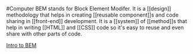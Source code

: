 #Computer 
BEM stands for Block Element Modifer.  It is a [[design]] methodology that helps in creating [[reusable component]]s and code sharing in [[front-end]] development. It is a [[system]] of [[method]]s that help in writing [[HTML]] and [[CSS]] code so it's easy to reuse and even share with other parts of code.

[Intro to BEM](https://opensenselabs.com/blog/articles/introduction-block-element-modifiers#:~:text=What%20is%20Block%20Element%20Modifier,with%20other%20parts%20of%20code.)
